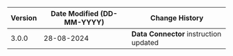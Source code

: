 | **Version** | **Date Modified (DD-MM-YYYY)** | **Change History**                          |
|-------------|--------------------------------|---------------------------------------------|
| 3.0.0       | 28-08-2024                     | **Data Connector** instruction updated      |
